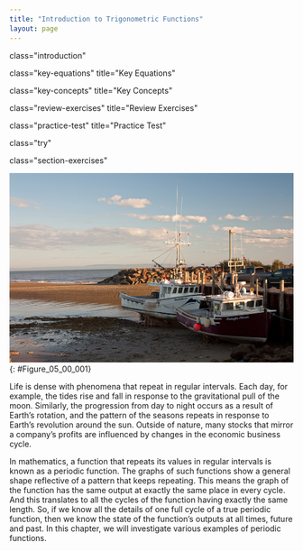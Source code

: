 ```yaml
---
title: "Introduction to Trigonometric Functions"
layout: page
---
```



<cnx-pi data-type="cnx.flag.introduction"> class="introduction" </cnx-pi>

<cnx-pi data-type="cnx.eoc">class="key-equations" title="Key Equations"</cnx-pi>

<cnx-pi data-type="cnx.eoc">class="key-concepts" title="Key Concepts"</cnx-pi>

<cnx-pi data-type="cnx.eoc">class="review-exercises" title="Review Exercises"</cnx-pi>

<cnx-pi data-type="cnx.eoc">class="practice-test" title="Practice Test"</cnx-pi>

<cnx-pi data-type="cnx.answers">class="try"</cnx-pi>

<cnx-pi data-type="cnx.answers">class="section-exercises"</cnx-pi>

 ![Two boats at a dock during low tide.](../resources/CNX_Precalc_Figure_05_00_001.jpg "The tide rises and falls at regular, predictable intervals. (credit: Andrea Schaffer, Flickr)"){: #Figure_05_00_001}

Life is dense with phenomena that repeat in regular intervals. Each day, for example, the tides rise and fall in response to the gravitational pull of the moon. Similarly, the progression from day to night occurs as a result of Earth’s rotation, and the pattern of the seasons repeats in response to Earth’s revolution around the sun. Outside of nature, many stocks that mirror a company’s profits are influenced by changes in the economic business cycle.

In mathematics, a function that repeats its values in regular intervals is known as a periodic function. The graphs of such functions show a general shape reflective of a pattern that keeps repeating. This means the graph of the function has the same output at exactly the same place in every cycle. And this translates to all the cycles of the function having exactly the same length. So, if we know all the details of one full cycle of a true periodic function, then we know the state of the function’s outputs at all times, future and past. In this chapter, we will investigate various examples of periodic functions.

